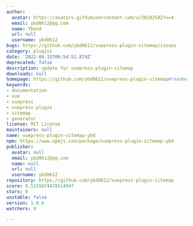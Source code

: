 ```yaml
---
author:
  avatar: https://avatars.githubusercontent.com/u/20102582?v=4
  email: ybd0612@qq.com
  name: Ybond
  url: null
  username: ybd0612
bugs: https://github.com/ybd0612/vuepress-plugin-sitemap/issues
category: plugins
date: '2022-04-15T06:54:51.874Z'
deprecated: false
description: update for vuepress-plugin-sitemap
downloads: null
homepage: https://github.com/ybd0612/vuepress-plugin-sitemap#readme
keywords:
- documentation
- vue
- vuepress
- vuepress-plugin
- sitemap
- generator
license: MIT License
maintainers: null
name: vuepress-plugin-sitemap-ybd
npm: https://www.npmjs.com/package/vuepress-plugin-sitemap-ybd
publisher:
  avatar: null
  email: ybd0612@qq.com
  name: null
  url: null
  username: ybd0612
repository: https://github.com/ybd0612/vuepress-plugin-sitemap
score: 0.5155874478514947
stars: 0
unstable: false
version: 1.0.6
watchers: 0

---
```


